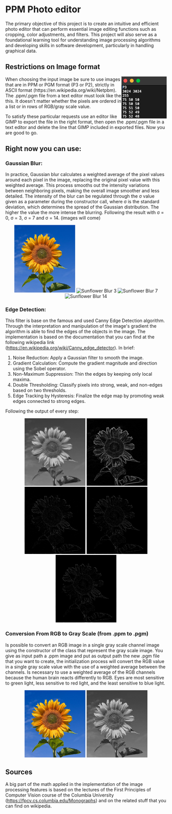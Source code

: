 # PPM Photo editor

The primary objective of this project is to create an intuitive and efficient photo editor that can perform essential
image editing functions such as cropping, color adjustments, and filters. This project will also serve as a foundational
learning tool for understanding image processing algorithms and developing skills in software development, particularly
in handling graphical data.

## Restrictions on Image format

<img align="right" src="assets/file-format.png">
When choosing the input image be sure to use images that are in PPM or PGM format (P3 or P2), strictly in ASCII format (https://en.wikipedia.org/wiki/Netpbm). The .ppm/.pgm file from a text editor must look like the this. It doesn't matter whether the pixels are ordered in a list or in rows of RGB/gray scale value.

To satisfy these particular requests use an editor like GIMP to export the file in the right format, then open the
.ppm/.pgm file in a text editor and delete the line that GIMP included in exported files. Now you are good to go.

## Right now you can use:

### Gaussian Blur:
In practice, Gaussian blur calculates a weighted average of the pixel values around each pixel in the image, replacing 
the original pixel value with this weighted average. This process smooths out the intensity variations between neighboring 
pixels, making the overall image smoother and less detailed.
The intensity of the blur can be regulated through the σ value given as a parameter during the constructor call, where σ 
is the standard deviation, which determines the spread of the Gaussian distribution. The higher the value the
more intense the blurring. Following the result with σ = 0, σ = 3, σ = 7 and σ = 14. (images will come)

<p align="center" >
    <img alt = "Sunflower Blur 0" width = "190" src="assets/BlurSigma0.png">
    <img alt = "Sunflower Blur 3" width = "190" src="assets/BlurSigma3.png">
    <img alt = "Sunflower Blur 7" width = "190" src="assets/BlurSigma7.png">
    <img alt = "Sunflower Blur 14" width = "190" src="assets/BlurSigma14.png">
</p>

### Edge Detection:
This filter is base on the famous and used Canny Edge Detection algorithm. Through the interpretation and manipulation of 
the image's gradient the algorithm is able to find the edges of the objects in the image. The implementation is based on 
the documentation that you can find at the following wikipedia link (https://en.wikipedia.org/wiki/Canny_edge_detector). 
In brief:

1. Noise Reduction: Apply a Gaussian filter to smooth the image.
2. Gradient Calculation: Compute the gradient magnitude and direction using the Sobel operator.
3. Non-Maximum Suppression: Thin the edges by keeping only local maxima.
4. Double Thresholding: Classify pixels into strong, weak, and non-edges based on two thresholds.
5. Edge Tracking by Hysteresis: Finalize the edge map by promoting weak edges connected to strong edges.

Following the output of every step:

<p align="center" >
    <img alt = "Noise Reduction" width = "190" src="assets/Edge1.png">
    <img alt = "Gradient Calculation" width = "190" src="assets/Edge2.png">
    <img alt = "Non-Maximum Suppression" width = "190" src="assets/Edge3.png">
    <img alt = "Double Thresholding" width = "190" src="assets/Edge4.png">
    <img alt = "Edge Tracking by Hysteresis" width = "190" src="assets/Edge5.png">
</p>

### Conversion From RGB to Gray Scale (from .ppm to .pgm)
Is possible to convert an RGB image in a single gray scale channel image using the constructor of the class that represent 
the gray scale image. You give as input path a .ppm image and put as output path the new .pgm file that you want to create,
the initialization process will convert the RGB value in a single gray scale value with the use of a weighted average between 
the channels. Is necessary to use a weighted average of the RGB channels because the human brain reacts differently to RGB. 
Eyes are most sensitive to green light, less sensitive to red light, and the least sensitive to blue light.

<p align="center" >
    <img alt = "RGB image" width = "190" src="assets/BlurSigma0.png">
    <img alt = "Gray scale image" width = "190" src="assets/sunflower_gray_scale.png">
</p>

## Sources
A big part of the math applied in the implementation of the image processing features is based on the lectures of the
First Principles of Computer Vision course of the Columbia University (https://fpcv.cs.columbia.edu/Monographs) and on
the related stuff that you can find on wikipedia.
